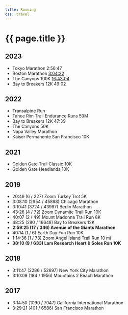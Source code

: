```yaml
---
title: Running
css: travel
---
```


# {{ page.title }}

## 2023

- Tokyo Marathon 2:56:47
- Boston Marathon [3:04:22](https://results.baa.org/2023/?content=detail&fpid=search&pid=search&idp=9TGHS6FF17C946&lang=EN_CAP&event=R&event_main_group=runner&pidp=start&search%5Bstart_no%5D=7352&search_event=R)
- The Canyons 100K [16:43:04](https://utmb.world/utmb-index/races/3753.thecanyonsendurancerunsbyutmb-100km.2023?page=10)
- Bay to Breakers 12K 49:02

## 2022

- Transalpine Run
- Tahoe Rim Trail Endurance Runs 50M
- Bay to Breakers 12K 47:39
- The Canyons 50K
- Napa Valley Marathon
- Kaiser Permanente San Francisco 10K

## 2021

- Golden Gate Trail Classic 10K
- Golden Gate Headlands 10K

## 2019

- 20:49 (6 / 227) Zoom Turkey Trot 5K
- 3:08:10 (2954 / 45868) Chicago Marathon
- 3:10:41 (3724 / 43987) Berlin Marathon
- 43:26 (4 / 72) Zoom Dynamite Trail Run 10K
- 40:07 (2 / 49) Mount Madonna Trail Run 8K
- 48:25 (280 / 16648) Bay to Breakers 12K
- **2:59:25 (17 / 346) Avenue of the Giants Marathon**
- 40:14 (1 / 6) Earth Day Fun Run 10K
- 1:14:36 (1 / 73) Zoom Angel Island Trail Run 10 mi
- **38:10 (9 / 633) Lam Research Heart & Soles Run 10K**

## 2018

- 3:11:47 (2286 / 52697) New York City Marathon
- 3:10:09 (184 / 1956) Mountains 2 Beach Marathon

## 2017

- 3:14:50 (1090 / 7047) California International Marathon
- 3:29:21 (401 / 6586) San Francisco Marathon
